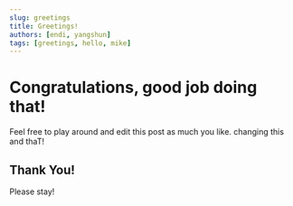 ```yaml
---
slug: greetings
title: Greetings!
authors: [endi, yangshun]
tags: [greetings, hello, mike]
---
```


# Congratulations, good job doing that!

Feel free to play around and edit this post as much you like.
changing this and thaT!
## Thank You!
Please stay!